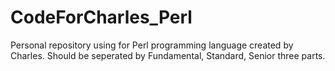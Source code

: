 # CodeForCharles_Perl
Personal repository using for Perl programming language created by Charles.
Should be seperated by Fundamental, Standard, Senior three parts.
